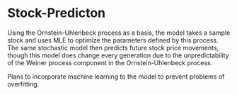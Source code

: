 # Stock-Predicton
Using the Ornstein-Uhlenbeck process as a basis, the model takes a sample stock and uses MLE to optimize the parameters defined by this process. The same stochastic model then predicts future stock price movements, though this model does change every generation due to the unpredictability of the Weiner process component in the Ornstein-Uhlenbeck process.

Plans to incorporate machine learning to the model to prevent problems of overfitting.
